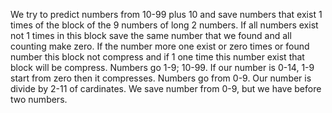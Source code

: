 We try to predict numbers from 10-99 plus 10 and save numbers that exist 1 times of the block of the 9 numbers of long 2 numbers. If all numbers exist not 1 times in this block save the same number that we found and all counting make zero. If the number more one exist or zero times or found number this block not compress and if 1 one time this number exist that block will be compress. Numbers go 1-9; 10-99. If our number is 0-14, 1-9 start from zero then it compresses. Numbers go from 0-9. Our number is divide by 2-11 of cardinates. We save number from 0-9, but we have before two numbers.
